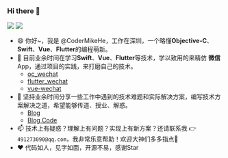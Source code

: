 ### Hi there 👋

<!--
**CoderMikeHe/CoderMIkeHe** is a ✨ _special_ ✨ repository because its `README.md` (this file) appears on your GitHub profile.

Here are some ideas to get you started:

- 🔭 I’m currently working on ...
- 🌱 I’m currently learning ...
- 👯 I’m looking to collaborate on ...
- 🤔 I’m looking for help with ...
- 💬 Ask me about ...
- 📫 How to reach me: ...
- 😄 Pronouns: ...
- ⚡ Fun fact: ...
-->
<p float="left">
  <img src="https://github-readme-stats.vercel.app/api?username=CoderMikeHe&show_icons=true&icon_color=CE1D2D&text_color=718096&bg_color=ffffff&count_private=true" />
  <img src="https://github-readme-stats.vercel.app/api/top-langs/?username=CoderMikeHe&layout=compact" /> 
</p>

- 😄 你好~，我是 @CoderMikeHe，工作在深圳，一个略懂**Objective-C**、**Swift**、**Vue**、**Flutter**的编程萌新。
- 🌱 目前业余时间在学习**Swift**、**Vue**、**Flutter**等技术，学以致用的来精仿 **微信** App，通过项目的实践，来打磨自己的技术。
  + [oc_wechat](https://github.com/CoderMikeHe/WeChat)
  + [flutter_wechat](https://github.com/CoderMikeHe/flutter_wechat)
  + [vue-wechat](https://github.com/CoderMikeHe/vue-wechat)
- 🔭 坚持业余时间分享一些工作中遇到的技术难题和实际解决方案，编写技术方案解决之道，希望能够传道、授业、解惑。
  + [Blog](https://www.jianshu.com/u/126498da7523)
  + [Blog Code](https://github.com/CoderMikeHe/MHDevelopExample_Objective_C)
- 📫 技术上有疑惑？理解上有问题？实现上有新方案？还请联系我 👉 `491273090@qq.com`，我非常乐意帮助！欢迎大神们多多指点🙏
- ♥️ 代码如人，见字如面，开源不易，感谢Star 
